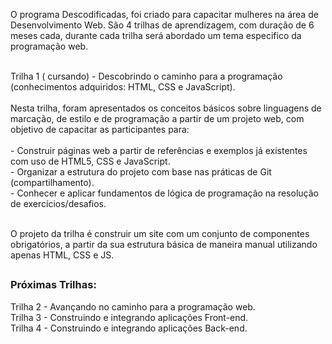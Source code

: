 
O programa Descodificadas, foi criado para capacitar mulheres na área de Desenvolvimento Web. São 4 trilhas de aprendizagem, com duração de 6 meses cada, durante cada trilha será abordado um tema especifico da programação web. 
<br><br>

Trilha 1 ( cursando) - Descobrindo o caminho para a programação (conhecimentos adquiridos: HTML, CSS e JavaScript).
<br><br>
Nesta trilha, foram apresentados os conceitos básicos sobre linguagens de marcação, de estilo e de programação a partir de um projeto web, com objetivo de capacitar as participantes para: 
<br><br>
    - Construir páginas web a partir de referências e exemplos já existentes com uso de HTML5, CSS e JavaScript.<br>
    - Organizar a estrutura do projeto com base nas práticas de Git (compartilhamento).<br>
    - Conhecer e aplicar fundamentos de lógica de programação na resolução de exercícios/desafios.<br>
    

<br>O projeto da trilha é construir um site com um conjunto de componentes obrigatórios, a partir da sua estrutura básica de maneira manual utilizando apenas HTML, CSS e JS.

##
<h3>Próximas Trilhas:</h3>
Trilha 2 - Avançando no caminho para a programação web.<br>
Trilha 3 - Construindo e integrando aplicações Front-end.<br>
Trilha 4 - Construindo e integrando aplicações Back-end.
